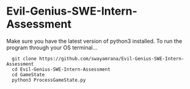 # Evil-Genius-SWE-Intern-Assessment

Make sure you have the latest version of python3 installed. To run the program through your OS terminal...
```
  git clone https://github.com/swayamrana/Evil-Genius-SWE-Intern-Assessment
  cd Evil-Genius-SWE-Intern-Assessment
  cd GameState
  python3 ProcessGameState.py
```
